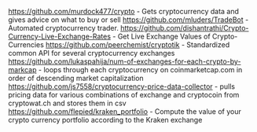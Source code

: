 https://github.com/murdock477/crypto - Gets cryptocurrency data and gives advice on what to buy or sell
https://github.com/mluders/TradeBot - Automated cryptocurrency trader.
https://github.com/dishantrathi/Crypto-Currency-Live-Exchange-Rates - Get Live Exchange Values of Crypto-Currencies 
https://github.com/peerchemist/cryptotik - Standardized common API for several cryptocurrency exchanges
https://github.com/lukaspahija/num-of-exchanges-for-each-crypto-by-markcap - loops through each cryptocurrency on coinmarketcap.com in order of descending market capitalization
https://github.com/js7558/cryptocurrency-price-data-collector - pulls pricing data for various combinations of exchange and cryptocoin from cryptowat.ch and stores them in csv 
https://github.com/flepied/kraken_portfolio - Compute the value of your crypto currency portfolio according to the Kraken exchange 